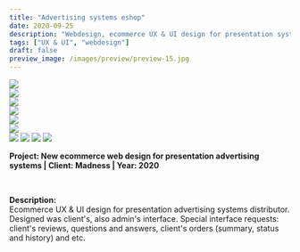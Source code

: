 ```yaml
---
title: "Advertising systems eshop"
date: 2020-09-25
description: "Webdesign, ecommerce UX & UI design for presentation system distributor."
tags: ["UX & UI", "webdesign"]
draft: false
preview_image: /images/preview/preview-15.jpg
---
```



<div class="col-adapt-single col">


<div class="row-adapt-double row" style="margin: 0 !important;">
<div class="col mr-2" style="padding: 0 !important;">
<img class="my-2" src="/images/ux-ui-webdesign-presentation-systems-madness/content-ux-ui-webdesign-presentation-systems-madness-1.jpg">
</div>
<div class="col ml-2" style="padding: 0 !important;">
<img class="my-2" src="/images/ux-ui-webdesign-presentation-systems-madness/content-ux-ui-webdesign-presentation-systems-madness-2.jpg">
</div>
</div>

<div class="row-adapt-double row" style="margin: 0 !important;">
<div class="col mr-2" style="padding: 0 !important;">
<img class="my-2" src="/images/ux-ui-webdesign-presentation-systems-madness/content-ux-ui-webdesign-presentation-systems-madness-3.jpg">
</div>
<div class="col ml-2" style="padding: 0 !important;">
<img class="my-2" src="/images/ux-ui-webdesign-presentation-systems-madness/content-ux-ui-webdesign-presentation-systems-madness-4.jpg">
</div>
</div>

<div class="row-adapt-double row" style="margin: 0 !important;">
<div class="col mr-2" style="padding: 0 !important;">
<img class="my-2" src="/images/ux-ui-webdesign-presentation-systems-madness/content-ux-ui-webdesign-presentation-systems-madness-5.jpg">
</div>
<div class="col ml-2" style="padding: 0 !important;">
<img class="my-2" src="/images/ux-ui-webdesign-presentation-systems-madness/content-ux-ui-webdesign-presentation-systems-madness-6.jpg">
</div>
</div>

<img class="my-2" src = "/images/ux-ui-webdesign-presentation-systems-madness/content-ux-ui-webdesign-presentation-systems-madness-7.jpg">

<img class="my-2" src = "/images/ux-ui-webdesign-presentation-systems-madness/content-ux-ui-webdesign-presentation-systems-madness-10.jpg">

<img class="my-2" src = "/images/ux-ui-webdesign-presentation-systems-madness/content-ux-ui-webdesign-presentation-systems-madness-8.jpg">

<img class="my-2" src = "/images/ux-ui-webdesign-presentation-systems-madness/content-ux-ui-webdesign-presentation-systems-madness-9.jpg">

</div>

<div class="col-adapt-single col" style="margin-bottom: 5rem !important;">

	
**Project: New ecommerce web design for presentation advertising systems | Client: Madness | Year: 2020**

<br>

**Description:**
<br>
Ecommerce UX & UI design for presentation advertising systems distributor. Designed was client's, also admin's interface. Special interface requests: client's reviews, questions and answers, client's orders (summary, status and history) and etc.

</div>

